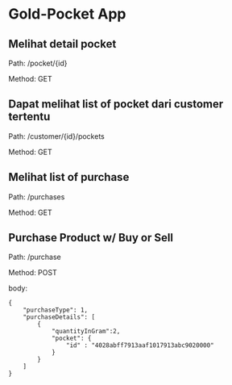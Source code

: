 # Gold-Pocket App
## Melihat detail pocket
Path: /pocket/{id}

Method: GET

## Dapat melihat list of pocket dari customer tertentu
Path: /customer/{id}/pockets

Method: GET

## Melihat list of purchase
Path: /purchases

Method: GET

## Purchase Product w/ Buy or Sell
Path: /purchase

Method: POST

body: 
```
{
    "purchaseType": 1,
    "purchaseDetails": [
        {
            "quantityInGram":2,
            "pocket": {
                "id" : "4028abff7913aaf1017913abc9020000"
            }
        }
    ]
}
```